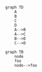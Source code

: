 ```mermaid  
graph TD
	A
	B
	C
	D
	A-->B
	A-->C
	B-->D
	C-->D
```




```mermaid
graph TB
	node
	foo
	node-->foo
```




